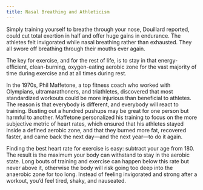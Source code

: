 ```yaml
---
title: Nasal Breathing and Athleticism
---
```


Simply training yourself to breathe through your nose, Douillard reported, could cut total exertion in half and offer huge gains in endurance. The athletes felt invigorated while nasal breathing rather than exhausted. They all swore off breathing through their mouths ever again.

The key for exercise, and for the rest of life, is to stay in that energy-efficient, clean-burning, oxygen-eating aerobic zone for the vast majority of time during exercise and at all times during rest.

In the 1970s, Phil Maffetone, a top fitness coach who worked with Olympians, ultramarathoners, and triathletes, discovered that most standardized workouts could be more injurious than beneficial to athletes. The reason is that everybody is different, and everybody will react to training. Busting out a hundred pushups may be great for one person but harmful to another. Maffetone personalized his training to focus on the more subjective metric of heart rates, which ensured that his athletes stayed inside a defined aerobic zone, and that they burned more fat, recovered faster, and came back the next day—and the next year—to do it again.

Finding the best heart rate for exercise is easy: subtract your age from 180. The result is the maximum your body can withstand to stay in the aerobic state. Long bouts of training and exercise can happen below this rate but never above it, otherwise the body will risk going too deep into the anaerobic zone for too long. Instead of feeling invigorated and strong after a workout, you’d feel tired, shaky, and nauseated.
